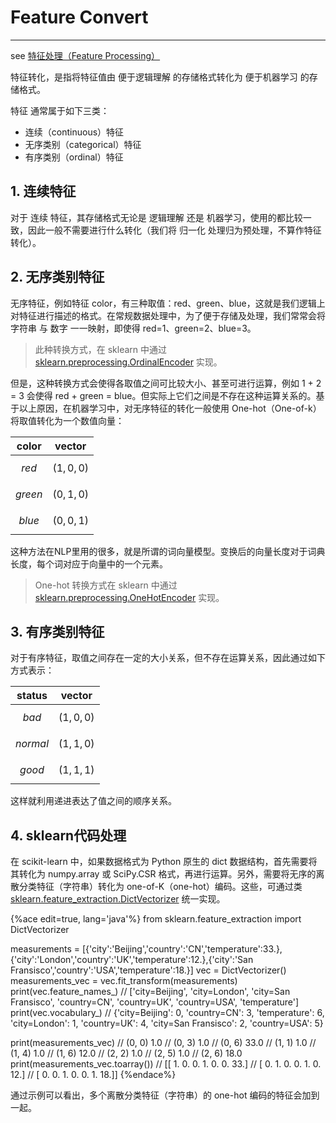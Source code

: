 <!-- toc -->

# Feature Convert

---

see [特征处理（Feature Processing）](http://breezedeus.github.io/2014/11/15/breezedeus-feature-processing.html)

特征转化，是指将特征值由 便于逻辑理解 的存储格式转化为 便于机器学习 的存储格式。

特征 通常属于如下三类：

- 连续（continuous）特征
- 无序类别（categorical）特征
- 有序类别（ordinal）特征

## 1. 连续特征

对于 连续 特征，其存储格式无论是 逻辑理解 还是 机器学习，使用的都比较一致，因此一般不需要进行什么转化（我们将 归一化 处理归为预处理，不算作特征转化）。

## 2. 无序类别特征

无序特征，例如特征 color，有三种取值：red、green、blue，这就是我们逻辑上对特征进行描述的格式。在常规数据处理中，为了便于存储及处理，我们常常会将 字符串 与 数字 一一映射，即使得 red=1、green=2、blue=3。

> 此种转换方式，在 sklearn 中通过 [sklearn.preprocessing.OrdinalEncoder](https://scikit-learn.org/stable/modules/generated/sklearn.preprocessing.OrdinalEncoder.html) 实现。

但是，这种转换方式会使得各取值之间可比较大小、甚至可进行运算，例如 1 + 2 = 3 会使得 red + green = blue。但实际上它们之间是不存在这种运算关系的。基于以上原因，在机器学习中，对无序特征的转化一般使用 One-hot（One-of-k）将取值转化为一个数值向量：

color | vector 
:-:|:-:
_red_|$$(1,0,0)$$
_green_|$$(0,1,0)$$
_blue_|$$(0,0,1)$$

这种方法在NLP里用的很多，就是所谓的词向量模型。变换后的向量长度对于词典长度，每个词对应于向量中的一个元素。

> One-hot 转换方式在 sklearn 中通过 [sklearn.preprocessing.OneHotEncoder](https://scikit-learn.org/stable/modules/generated/sklearn.preprocessing.OneHotEncoder.html) 实现。

## 3. 有序类别特征

对于有序特征，取值之间存在一定的大小关系，但不存在运算关系，因此通过如下方式表示：

status | vector 
:-:|:-:
_bad_|$$(1,0,0)$$
_normal_|$$(1,1,0)$$
_good_|$$(1,1,1)$$

这样就利用递进表达了值之间的顺序关系。

## 4. sklearn代码处理

在 scikit-learn 中，如果数据格式为 Python 原生的 dict 数据结构，首先需要将其转化为 numpy.array 或 SciPy.CSR 格式，再进行运算。另外，需要将无序的离散分类特征（字符串）转化为 one-of-K（one-hot）编码。这些，可通过类 [sklearn.feature_extraction.DictVectorizer](https://scikit-learn.org/stable/modules/generated/sklearn.feature_extraction.DictVectorizer.html) 统一实现。

{%ace edit=true, lang='java'%}
from sklearn.feature_extraction import DictVectorizer

measurements = [{'city':'Beijing','country':'CN','temperature':33.},{'city':'London','country':'UK','temperature':12.},{'city':'San Fransisco','country':'USA','temperature':18.}]
vec = DictVectorizer()
measurements_vec = vec.fit_transform(measurements)
print(vec.feature_names_)
// ['city=Beijing', 'city=London', 'city=San Fransisco', 'country=CN', 'country=UK', 'country=USA', 'temperature']
print(vec.vocabulary_)
// {'city=Beijing': 0, 'country=CN': 3, 'temperature': 6, 'city=London': 1, 'country=UK': 4, 'city=San Fransisco': 2, 'country=USA': 5}

print(measurements_vec)
//   (0, 0)    1.0
//   (0, 3)    1.0
//   (0, 6)    33.0
//   (1, 1)    1.0
//   (1, 4)    1.0
//   (1, 6)    12.0
//   (2, 2)    1.0
//   (2, 5)    1.0
//   (2, 6)    18.0
print(measurements_vec.toarray())
// [[ 1.  0.  0.  1.  0.  0. 33.]
//  [ 0.  1.  0.  0.  1.  0. 12.]
//  [ 0.  0.  1.  0.  0.  1. 18.]]
{%endace%}

通过示例可以看出，多个离散分类特征（字符串）的 one-hot 编码的特征会加到一起。


